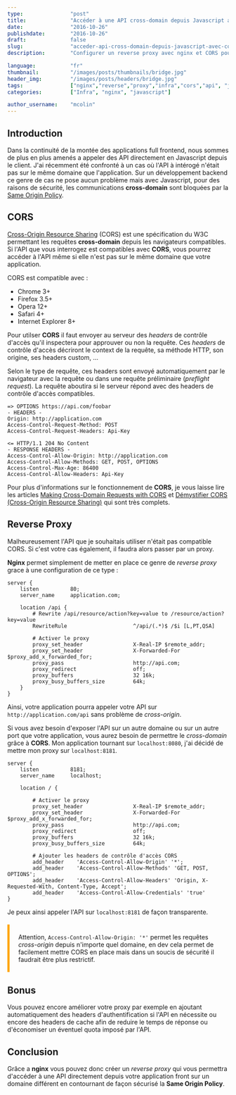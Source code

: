 ```yaml
---
type:               "post"
title:              "Accéder à une API cross-domain depuis Javascript avec CORS et un reverse proxy nginx"
date:               "2016-10-26"
publishdate:        "2016-10-26"
draft:              false
slug:               "acceder-api-cross-domain-depuis-javascript-avec-cors-reverse-proxy-nginx"
description:        "Configurer un reverse proxy avec nginx et CORS pour permettre à une application Javascript d'accéder à une API sur un autre domaine en contournant la Same Origin Policy."

language:           "fr"
thumbnail:          "/images/posts/thumbnails/bridge.jpg"
header_img:         "/images/posts/headers/bridge.jpg"
tags:               ["nginx","reverse","proxy","infra","cors","api", "javascript"]
categories:         ["Infra", "nginx", "javascript"]

author_username:    "mcolin"
---
```


## Introduction

Dans la continuité de la montée des applications full frontend, nous sommes de plus en plus amenés a appeler des API directement en Javascript depuis le client. J'ai récemment été confronté à un cas où l'API à intérogé n'était pas sur le même domaine que l'application. Sur un développement backend ce genre de cas ne pose aucun problème mais avec Javascript, pour des raisons de sécurité, les communications **cross-domain** sont bloquées par la [Same Origin Policy](https://developer.mozilla.org/fr/docs/Web/JavaScript/Same_origin_policy_for_JavaScript).

## CORS

[Cross-Origin Resource Sharing](http://www.w3.org/TR/cors/) (CORS) est une spécification du W3C permettant les requêtes **cross-domain** depuis les navigateurs compatibles. Si l'API que vous interrogez est compatibles avec **CORS**, vous pourrez accéder à l'API même si elle n'est pas sur le même domaine que votre application.

CORS est compatible avec :

- Chrome 3+
- Firefox 3.5+
- Opera 12+
- Safari 4+
- Internet Explorer 8+

Pour utilser **CORS** il faut envoyer au serveur des *headers* de contrôle d'accès qu'il inspectera pour approuver ou non la requête. Ces *headers* de contrôle d'accès décriront le context de la requête, sa méthode HTTP, son origine, ses headers custom, ...

Selon le type de requête, ces headers sont envoyé automatiquement par le navigateur avec la requête ou dans une requête préliminaire (*preflight request*). La requête aboutira si le serveur répond avec des headers de contrôle d'accès compatibles.

```
=> OPTIONS https://api.com/foobar
- HEADERS -
Origin: http://application.com
Access-Control-Request-Method: POST
Access-Control-Request-Headers: Api-Key

<= HTTP/1.1 204 No Content
- RESPONSE HEADERS -
Access-Control-Allow-Origin: http://application.com
Access-Control-Allow-Methods: GET, POST, OPTIONS
Access-Control-Max-Age: 86400
Access-Control-Allow-Headers: Api-Key
```

Pour plus d'informations sur le fonctionnement de **CORS**, je vous laisse lire les articles [Making Cross-Domain Requests with CORS](https://www.eriwen.com/javascript/how-to-cors/) et [Démystifier CORS (Cross-Origin Resource Sharing)](http://blog.inovia-conseil.fr/?p=202) qui sont très complets.

## Reverse Proxy

Malheureusement l'API que je souhaitais utiliser n'était pas compatible CORS. Si c'est votre cas également, il faudra alors passer par un proxy.

**Nginx** permet simplement de metter en place ce genre de *reverse proxy* grace à une configuration de ce type :

```
server {
    listen          80;
    server_name     application.com;

    location /api {
        # Rewrite /api/resource/action?key=value to /resource/action?key=value
        RewriteRule                     ^/api/(.*)$ /$i [L,PT,QSA]

        # Activer le proxy
        proxy_set_header                X-Real-IP $remote_addr;
        proxy_set_header                X-Forwarded-For $proxy_add_x_forwarded_for;
        proxy_pass                      http://api.com;
        proxy_redirect                  off;
        proxy_buffers                   32 16k;
        proxy_busy_buffers_size         64k;
    }
}
```

Ainsi, votre application pourra appeler votre API sur ```http://application.com/api``` sans problème de *cross-origin*. 

Si vous avez besoin d'exposer l'API sur un autre domaine ou sur un autre port que votre application, vous aurez  besoin de permettre le *cross-domain* grâce à **CORS**. Mon application tournant sur ```localhost:8080```, j'ai décidé de mettre mon proxy sur ```localhost:8181```.

```
server {
    listen          8181;
    server_name     localhost;

    location / {

        # Activer le proxy
        proxy_set_header                X-Real-IP $remote_addr;
        proxy_set_header                X-Forwarded-For $proxy_add_x_forwarded_for;
        proxy_pass                      http://api.com;
        proxy_redirect                  off;
        proxy_buffers                   32 16k;
        proxy_busy_buffers_size         64k;

        # Ajouter les headers de contrôle d'accès CORS
        add_header    'Access-Control-Allow-Origin' '*';
        add_header    'Access-Control-Allow-Methods' 'GET, POST, OPTIONS';
        add_header    'Access-Control-Allow-Headers' 'Origin, X-Requested-With, Content-Type, Accept';
        add_header    'Access-Control-Allow-Credentials' 'true'
}
```

Je peux ainsi appeler l'API sur ```localhost:8181``` de façon transparente.

<div style="border-left: 5px solid #ffa600;padding: 20px;margin: 20px 0;">
    Attention, <code>Access-Control-Allow-Origin: '*'</code> permet les requêtes <em>cross-origin</em> depuis n'importe quel domaine, en dev cela permet de facilement mettre CORS en place mais dans un soucis de sécurité il faudrait être plus restrictif.
</div>

## Bonus

Vous pouvez encore améliorer votre proxy par exemple en ajoutant automatiquement des headers d'authentification si l'API en nécessite ou encore des headers de cache afin de reduire le temps de réponse ou d'économiser un éventuel quota imposé par l'API.

## Conclusion

Grâce a **nginx** vous pouvez donc créer un *reverse proxy* qui vous permettra d'accéder à une API directement depuis votre application front sur un domaine différent en contournant de façon sécurisé la **Same Origin Policy**.

